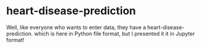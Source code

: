 # heart-disease-prediction
Well, like everyone who wants to enter data, they have a heart-disease-prediction. which is here in Python file format, but I presented it it in Jupyter format!
